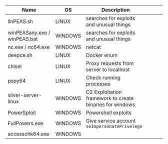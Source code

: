 | Name                         | OS      | Description                                              |     |     |     |
| ---------------------------- | ------- | -------------------------------------------------------- | --- | --- | --- |
| linPEAS.sh                   | LINUX   | searches for exploits and unusual things                 |     |     |     |
| winPEASany.exe / winPEAS.bat | WINDOWS | searches for exploits and unusual things                 |     |     |     |
| nc.exe / nc64.exe            | WINDOWS | netcat                                                   |     |     |     |
| deepce.sh                    | LINUX   | Docker enum                                              |     |     |     |
| chisel                       | LINUX   | Proxy requests from server to localhost                  |     |     |     |
| pspy64                       | LINUX   | Check running processes                                  |     |     |     |
| sliver-server-linux          | WINDOWS | C2 Exploitation framework to create binaries for windows |     |     |     |
| PowerSploit                  | WINDOWS | Powershell exploits                                      |     |     |     |
| FullPowers.exe               | WINDOWS | Give service account `seImpersonatePrivelege`            |     |     |     |
| accesschk64.exe              | WINDOWS |                                                          |     |     |     |

